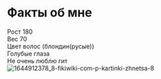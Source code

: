 # Факты об мне 

Рост 180  
Вес 70  
Цвет волос (блондин(русые))  
Голубые глаза   
Не очень люблю гит   
![1644912378_8-fikiwiki-com-p-kartinki-zhnetsa-8](https://user-images.githubusercontent.com/113525271/233790681-60008a50-d090-4f72-bad7-1f2e4fad8d9b.jpg)
